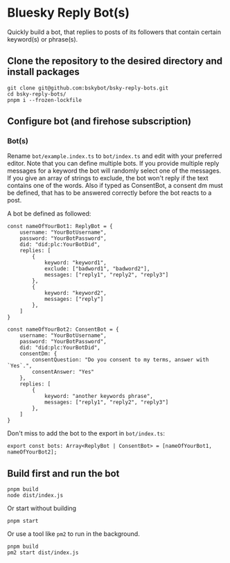 # Bluesky Reply Bot(s)
Quickly build a bot, that replies to posts of its followers that contain certain keyword(s) or phrase(s).

## Clone the repository to the desired directory and install packages
```
git clone git@github.com:bskybot/bsky-reply-bots.git
cd bsky-reply-bots/
pnpm i --frozen-lockfile
```
## Configure bot (and firehose subscription)
### Bot(s)
Rename `bot/example.index.ts` to `bot/index.ts` and edit with your preferred editor.
Note that you can define multiple bots. If you provide multiple reply messages for a keyword the bot will randomly select one of the messages. If you give an array of strings to exclude, the bot won't reply if the text contains one of the words. Also if typed as ConsentBot, a consent dm must be defined, that has to be answered correctly before the bot reacts to a post.

A bot be defined as followed: 
```
const nameOfYourBot1: ReplyBot = {
    username: "YourBotUsername", 
    password: "YourBotPassword",
    did: "did:plc:YourBotDid",
    replies: [
        {
            keyword: "keyword1", 
            exclude: ["badword1", "badword2"],
            messages: ["reply1", "reply2", "reply3"]
        },
        {
            keyword: "keyword2", 
            messages: ["reply"]
        },
    ]
}

const nameOfYourBot2: ConsentBot = {
    username: "YourBotUsername", 
    password: "YourBotPassword",
    did: "did:plc:YourBotDid",
    consentDm: {
        consentQuestion: "Do you consent to my terms, answer with `Yes`.",
        consentAnswer: "Yes"
    },
    replies: [
        {
            keyword: "another keywords phrase", 
            messages: ["reply1", "reply2", "reply3"]
        },
    ]
}
```

Don't miss to add the bot to the export in `bot/index.ts`:
```
export const bots: Array<ReplyBot | ConsentBot> = [nameOfYourBot1, nameOfYourBot2];
```

## Build first and run the bot
```
pnpm build
node dist/index.js
```

Or start without building
```
pnpm start
```

Or use a tool like `pm2` to run in the background.
```
pnpm build
pm2 start dist/index.js
```